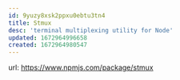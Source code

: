 ```yaml
---
id: 9yuzy8xsk2ppxu0ebtu3tn4
title: Stmux
desc: 'terminal multiplexing utility for Node'
updated: 1672964996658
created: 1672964980547
---
```


url: https://www.npmjs.com/package/stmux
